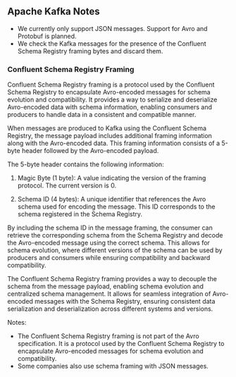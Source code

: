## Apache Kafka Notes



- We currently only support JSON messages. Support for Avro and Protobuf is planned.
- We check the Kafka messages for the presence of the Confluent Schema Registry framing bytes and discard them.

### Confluent Schema Registry Framing

Confluent Schema Registry framing is a protocol used by the Confluent Schema Registry to encapsulate Avro-encoded messages for schema evolution and compatibility. It provides a way to serialize and deserialize Avro-encoded data with schema information, enabling consumers and producers to handle data in a consistent and compatible manner.

When messages are produced to Kafka using the Confluent Schema Registry, the message payload includes additional framing information along with the Avro-encoded data. This framing information consists of a 5-byte header followed by the Avro-encoded payload.

The 5-byte header contains the following information:

1. Magic Byte (1 byte): A value indicating the version of the framing protocol. The current version is 0.

2. Schema ID (4 bytes): A unique identifier that references the Avro schema used for encoding the message. This ID corresponds to the schema registered in the Schema Registry.

By including the schema ID in the message framing, the consumer can retrieve the corresponding schema from the Schema Registry and decode the Avro-encoded message using the correct schema. This allows for schema evolution, where different versions of the schema can be used by producers and consumers while ensuring compatibility and backward compatibility.

The Confluent Schema Registry framing provides a way to decouple the schema from the message payload, enabling schema evolution and centralized schema management. It allows for seamless integration of Avro-encoded messages with the Schema Registry, ensuring consistent data serialization and deserialization across different systems and versions.


Notes: 

- The Confluent Schema Registry framing is not part of the Avro specification. It is a protocol used by the Confluent Schema Registry to encapsulate Avro-encoded messages for schema evolution and compatibility.
- Some companies also use schema framing with JSON messages. 
